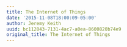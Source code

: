 ```yaml
---
title: The Internet of Things
date: '2015-11-08T18:00:09-05:00'
author: Jeremy Keith
uuid: bc112843-7131-4ac7-a0ea-8600820b74e9
original_title: The Internet of Things
---
```


